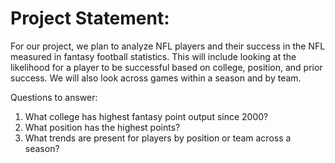 # Project Statement:

For our project, we plan to analyze NFL players and their success in the NFL measured in fantasy football statistics. This will include looking at the likelihood for a player to be successful based on college, position, and prior success. We will also look across games within a season and by team.

Questions to answer:

1.	What college has highest fantasy point output since 2000?
2.	What position has the highest points?
3.	What trends are present for players by position or team across a season?
